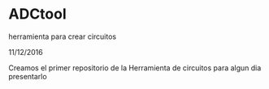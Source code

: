 # ADCtool
herramienta para crear circuitos

11/12/2016

Creamos el primer repositorio de la Herramienta de circuitos para algun dia presentarlo
